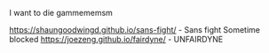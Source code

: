 I want to die
gammememsm







































https://shaungoodwingd.github.io/sans-fight/ - Sans fight
Sometime blocked https://joezeng.github.io/fairdyne/ - UNFAIRDYNE
